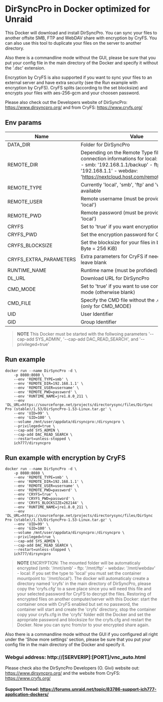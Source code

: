 # DirSyncPro in Docker optimized for Unraid
This Docker will download and install DirSyncPro. You can sync your files to another offsite SMB, FTP and WebDAV share with encryption by CryFS.
You can also use this tool to duplicate your files on the server to another directory.

Also there is a commandline mode without the GUI, please be sure that you put your config file in the main directory of the Docker and specify it without the '.dsc' extension.

Encryption by CryFS is also supported if you want to sync your files to an external server and have extra security (see the Run example with encryption by CryFS). CryFS splits (according to the set blocksize) and encrypts your files with aes-256-gcm and your choosen password.

Please also check out the Developers website of DirSyncPro: https://www.dirsyncpro.org/ and from CryFS: https://www.cryfs.org/


## Env params
| Name | Value | Example |
| --- | --- | --- |
| DATA_DIR | Folder for DirSyncPro | /dirsyncpro |
| REMOTE_DIR| Depending on the Remote Type fill in your connection informations for local: 'leave empty' - smb: '192.168.1.1/backup' - ftp: '192.168.1.1' - webdav: 'https://nextcloud.host.com/remote.php/webdav' | 192.168.1.1 |
| REMOTE_TYPE | Currently 'local', 'smb', 'ftp' and 'webdav' are available | local |
| REMOTE_USER | Remote username (must be provided - not for 'local') | username |
| REMOTE_PWD | Remote password (must be provided - not for 'local') | password |
| CRYFS | Set to 'true' if you want encryption with CryFS | true |
| CRYFS_PWD | Set the encryption password for CryFS | password |
| CRYFS_BLOCKSIZE| Set the blocksize for your files in bytes (262144 Byte = 256 KiB) | 262144 |
| CRYFS_EXTRA_PARAMETERS | Extra parameters for CryFS if needed, otherwise leave blank | --unmount-idle 30 |
| RUNTIME_NAME | Runtime name (must be profided) | jre1.8.0_211 |
| DL_URL | Download URL for DirSyncPro | https://sourceforge.net/projects/directorysync/files... |
| CMD_MODE | Set to 'true' if you want to use command line mode (otherwise blank) | |
| CMD_FILE | Specify the CMD file without the .dsc extension (only for CMD_MODE) | |
| UID | User Identifier | 99 |
| GID | Group Identifier | 100 |


>**NOTE** This Docker must be started with the follwoing parameters '--cap-add SYS_ADMIN', '--cap-add DAC_READ_SEARCH', and '--privileged=true'

## Run example
```
docker run --name DirSyncPro -d \
    -p 8080:8080 \
    --env 'REMOTE_TYPE=smb' \
    --env 'REMOTE_DIR=192.168.1.1' \
    --env 'REMOTE_USER=username' \
    --env 'REMOTE_PWD=password' \
    --env 'RUNTIME_NAME=jre1.8.0_211 \
    --env 'DL_URL=https://sourceforge.net/projects/directorysync/files/DirSync Pro (stable)/1.53/DirSyncPro-1.53-Linux.tar.gz' \
    --env 'UID=99' \
    --env 'GID=100' \
    --volume /mnt/user/appdata/dirsyncpro:/dirsyncpro \
    --privileged=true \
    --cap-add SYS_ADMIN \
    --cap-add DAC_READ_SEARCH \
    --restart=unless-stopped \
    ich777/dirsyncpro
```

## Run example with encryption by CryFS
```
docker run --name DirSyncPro -d \
    -p 8080:8080 \
    --env 'REMOTE_TYPE=smb' \
    --env 'REMOTE_DIR=192.168.1.1' \
    --env 'REMOTE_USER=username' \
    --env 'REMOTE_PWD=password' \
    --env 'CRYFS=true' \
    --env 'CRYFS_PWD=password' \
    --env 'CRYFS_BLOCKSIZE=262144' \
    --env 'RUNTIME_NAME=jre1.8.0_211 \
    --env 'DL_URL=https://sourceforge.net/projects/directorysync/files/DirSync Pro (stable)/1.53/DirSyncPro-1.53-Linux.tar.gz' \
    --env 'UID=99' \
    --env 'GID=100' \
    --volume /mnt/user/appdata/dirsyncpro:/dirsyncpro \
    --privileged=true \
    --cap-add SYS_ADMIN \
    --cap-add DAC_READ_SEARCH \
    --restart=unless-stopped \
    ich777/dirsyncpro
```

>**NOTE** ENCRYPTION: The mounted folder will be automaticaly encrypted (smb: '/mnt/smb' - ftp: '/mnt/ftp' - webdav: '/mnt/webdav' - local: if you set the type to 'local' you must set the container mountpoint to: '/mnt/local').
The docker will automaticaly create a directory named 'cryfs' in the main directory of DirSyncPro, please copy the 'cryfs.cfg' to a save place since you will need this file and your selected password for CryFS to decrypt the files.
Restoring of encrypted files on another computer/server with this Docker: start the container once with CryFS enabled but set no password, the container will start and create the 'cryfs' directory, stop the container copy your cryfs.cfg in the 'cryfs' folder edit the Docker and set the apropriate password and blocksize for the cryfs.cfg and restart the Docker. Now you can sync from/or to your encrypted share again.

Also there is a commandline mode without the GUI if you configured all right under the 'Show more settings' section, please be sure that you put your config file in the main directory of the Docker and specify it.

### Webgui address: http://[SERVERIP]:[PORT]/vnc_auto.html

Please check also the DirSyncPro Developers (O. Givi) website out: https://www.dirsyncpro.org/ and the website from CryFS: https://www.cryfs.org/


#### Support Thread: https://forums.unraid.net/topic/83786-support-ich777-application-dockers/